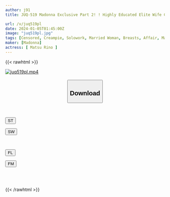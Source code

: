 ```yaml
---
author: j91
title: JUQ-519 Madonna Exclusive Part 2! ! Highly Educated Elite Wife Creampie Ban Lifted! ! I Was Impregnated By My Husband's Best Friend Matsurino

url: /v/juq519pl
date: 2024-01-05T01:45:00Z
image: "juq519pl.jpg"
tags: [Censored, Creampie, Solowork, Married Woman, Breasts, Affair, Mature Woman	]
maker: [Madonna]
actress: [ Matsu Rino ]
---
```



{{< rawhtml >}}

<div class="video" data-videoid="yDQ8oz0MG1iemp">
    <a href="javascript:;">
        <img src="/v/juq519pl/juq519pl.jpg" width="WIDTH" height="HEIGHT" alt="juq519pl.mp4" loading="lazy">
    </a>
</div>

<script type="text/javascript" src="https://j91.asia/asset/on-demand-st.js"></script>

<br>
  <link rel="stylesheet" href="https://j91.asia/asset/bs5.css">
  
  <center>
  <button class="btn btn-primary" type="button" data-bs-toggle="collapse" data-bs-target=".multi-collapse" aria-expanded="false" aria-controls="multiCollapseExample1 multiCollapseExample2"><h2>Download</h2></button></center>
</p>
<div class="row">
  <div class="col">
    <div class="collapse multi-collapse" id="multiCollapseExample1">
      <div class="card card-body">
	      	      <br>
<div class="buttons">  
<p><a href="https://streamtape.to/v/yDQ8oz0MG1iemp" target="_blank"><button class="btn-hover color-3"><i class="fa fa-download"></i> ST</button></a></p>
<p><a href="https://flaswish.com/eq6mvdh01ghr" target="_blank"><button class="btn-hover color-2"><i class="fa fa-download"></i> SW</button></a></p></div>
    </div>
  </div>
</div>
  <div class="col">
    <div class="collapse multi-collapse" id="multiCollapseExample2">
      <div class="card card-body">
	      <br>
<div class="buttons">
<p><a href="javascript:;" target="_blank"><button class="btn-hover color-9"><i class="fa fa-download"></i> FL</button></a></p>
<p><a href="javascript:;" target="_blank"><button class="btn-hover color-8"><i class="fa fa-download"></i> FM</button></a></p></div>
<br><br>
      </div>
    </div>
  </div>
</div>

{{< /rawhtml >}}